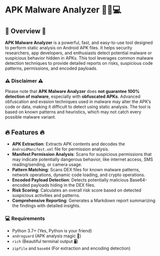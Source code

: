 # APK Malware Analyzer 🕵️‍♂️💻

## 🚨 Overview 🚨

**APK Malware Analyzer** is a powerful, fast, and easy-to-use tool designed to perform static analysis on Android APK files. It helps security researchers, app developers, and enthusiasts detect potential malware or suspicious behavior hidden in APKs. This tool leverages common malware detection techniques to provide detailed reports on risks, suspicious code patterns, permissions, and encoded payloads.

### ⚠️ **Disclaimer** ⚠️
Please note that **APK Malware Analyzer** does **not guarantee 100% detection of malware**, especially with **obfuscated APKs**. Advanced obfuscation and evasion techniques used in malware may alter the APK’s code or data, making it difficult to detect using static analysis. The tool is based on known patterns and heuristics, which may not catch every possible malware variant.

## 🔥 Features 🔥

- **APK Extraction**: Extracts APK contents and decodes the `AndroidManifest.xml` file for permission analysis.
- **Manifest Permission Analysis**: Scans for suspicious permissions that may indicate potentially dangerous behavior, like internet access, SMS reading/sending, or camera usage.
- **Pattern Matching**: Scans DEX files for known malware patterns, network operations, dynamic code loading, and crypto operations.
- **Encoded Payload Detection**: Detects potentially malicious Base64-encoded payloads hiding in the DEX files.
- **Risk Scoring**: Calculates an overall risk score based on detected suspicious activities and patterns.
- **Comprehensive Reporting**: Generates a Markdown report summarizing the findings with detailed insights.


### 💻 Requirements

- Python 3.7+ (Yes, Python is your friend)
- `androguard` (APK analysis magic 🔮)
- `rich` (Beautiful terminal output 🖥️)
- `zipfile` and `base64` (For extraction and encoding detection)


